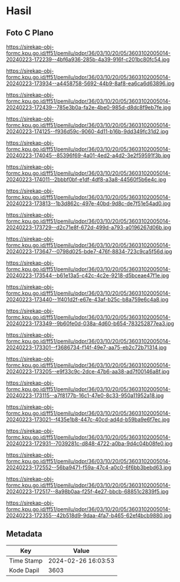 # Hasil

## Foto C Plano

https://sirekap-obj-formc.kpu.go.id/ff51/pemilu/pdpr/36/03/10/20/05/3603102005014-20240223-172239--4bf6a936-285b-4a39-916f-c201bc80fc54.jpg

https://sirekap-obj-formc.kpu.go.id/ff51/pemilu/pdpr/36/03/10/20/05/3603102005014-20240223-173934--a4458758-5692-44b9-8af8-ea6ca6d63896.jpg

https://sirekap-obj-formc.kpu.go.id/ff51/pemilu/pdpr/36/03/10/20/05/3603102005014-20240223-172439--785e3b0a-fa2e-4be0-985d-d8dc8f9eb7fe.jpg

https://sirekap-obj-formc.kpu.go.id/ff51/pemilu/pdpr/36/03/10/20/05/3603102005014-20240223-174125--f936d59c-9060-4d11-b16b-9dd349fc31d2.jpg

https://sirekap-obj-formc.kpu.go.id/ff51/pemilu/pdpr/36/03/10/20/05/3603102005014-20240223-174045--85396f69-4a01-4ed2-a4d2-3e2f59591f3b.jpg

https://sirekap-obj-formc.kpu.go.id/ff51/pemilu/pdpr/36/03/10/20/05/3603102005014-20240223-174011--2bbbf0bf-e1df-4df8-a3a8-44560f5b6e4c.jpg

https://sirekap-obj-formc.kpu.go.id/ff51/pemilu/pdpr/36/03/10/20/05/3603102005014-20240223-173813--1b3d862c-497e-40bd-9d8c-de7f51e54ad0.jpg

https://sirekap-obj-formc.kpu.go.id/ff51/pemilu/pdpr/36/03/10/20/05/3603102005014-20240223-173729--d2c71e8f-672d-499d-a793-a0196267d06b.jpg

https://sirekap-obj-formc.kpu.go.id/ff51/pemilu/pdpr/36/03/10/20/05/3603102005014-20240223-173647--0798d025-bde7-476f-8834-723c9ca5f56d.jpg

https://sirekap-obj-formc.kpu.go.id/ff51/pemilu/pdpr/36/03/10/20/05/3603102005014-20240223-173544--b61e13a5-c42c-4c2e-9218-d5bceae47f1e.jpg

https://sirekap-obj-formc.kpu.go.id/ff51/pemilu/pdpr/36/03/10/20/05/3603102005014-20240223-173440--1f401d2f-e67e-43af-b25c-b8a759e6c4a8.jpg

https://sirekap-obj-formc.kpu.go.id/ff51/pemilu/pdpr/36/03/10/20/05/3603102005014-20240223-173349--9b60fe0d-038a-4d60-b654-783252877ea3.jpg

https://sirekap-obj-formc.kpu.go.id/ff51/pemilu/pdpr/36/03/10/20/05/3603102005014-20240223-173301--f3686734-f14f-49e7-aa75-eb2c72b71314.jpg

https://sirekap-obj-formc.kpu.go.id/ff51/pemilu/pdpr/36/03/10/20/05/3603102005014-20240223-173205--e9f33c9c-2dce-47b6-aa38-ad7f00146a8f.jpg

https://sirekap-obj-formc.kpu.go.id/ff51/pemilu/pdpr/36/03/10/20/05/3603102005014-20240223-173115--a7f8177b-16c1-47e0-8c33-950a11952a18.jpg

https://sirekap-obj-formc.kpu.go.id/ff51/pemilu/pdpr/36/03/10/20/05/3603102005014-20240223-173021--f435e1b8-447c-40cd-ad4d-b59ba9e6f7ec.jpg

https://sirekap-obj-formc.kpu.go.id/ff51/pemilu/pdpr/36/03/10/20/05/3603102005014-20240223-172931--7039281c-d848-4722-a0ba-9d4c04b08fe0.jpg

https://sirekap-obj-formc.kpu.go.id/ff51/pemilu/pdpr/36/03/10/20/05/3603102005014-20240223-172552--56ba9471-f59a-47c4-a0c0-6f6bb3bebd63.jpg

https://sirekap-obj-formc.kpu.go.id/ff51/pemilu/pdpr/36/03/10/20/05/3603102005014-20240223-172517--8a98b0aa-f25f-4e27-bbcb-68851c2839f5.jpg

https://sirekap-obj-formc.kpu.go.id/ff51/pemilu/pdpr/36/03/10/20/05/3603102005014-20240223-172355--42b518d9-9daa-4fa7-b465-62ef4bcb9880.jpg


## Metadata

| Key        | Value               |
| ---------- | ------------------- |
| Time Stamp | 2024-02-26 16:03:53 |
| Kode Dapil | 3603                |



